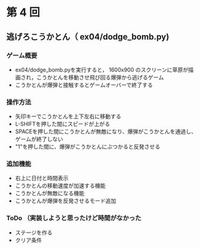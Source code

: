 # 第 4 回
## 逃げろこうかとん（ ex04/dodge_bomb.py)
### ゲーム概要
- ex04/dodge_bomb.pyを実行すると， 1600x900 のスクリーンに草原が描画され，こうかとんを移動させ飛び回る爆弾から逃げるゲーム
- こうかとんが爆弾と接触するとゲームオーバーで終了する
### 操作方法
- 矢印キーでこうかとんを上下左右に移動する
- L-SHIFTを押した間にスピードが上がる
- SPACEを押した間にこうかとんが無敵になり、爆弾がこうかとんを通過し、ゲームが終了しない
- "1"を押した間に、爆弾がこうかとんにぶつかると反発させる
### 追加機能
- 右上に日付と時間表示
- こうかとんの移動速度が加速する機能
- こうかとんが無敵になる機能
- こうかとんが爆弾を反発させるモード追加
### ToDo （実装しようと思ったけど時間がなかった
- ステージを作る
- クリア条件


